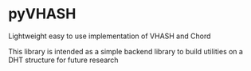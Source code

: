 pyVHASH
=======

Lightweight easy to use implementation of VHASH and Chord

This library is intended as a simple backend library to build utilities on a DHT structure for future research
